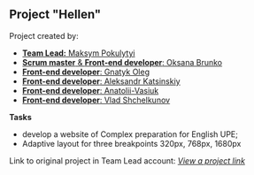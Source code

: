 ## Project "Hellen"

Project created by:

- [**Team Lead:** Maksym Pokulytyi](https://github.com/Maxwelllife)
- [**Scrum master** & **Front-end developer**: Oksana Brunko](https://github.com/SXuha)
- [**Front-end developer**: Gnatyk Oleg](https://github.com/GnatykOleg)
- [**Front-end developer**: Aleksandr Katsinskiy](https://github.com/Katsinskiy)
- [**Front-end developer**: Anatolii-Vasiuk](https://github.com/Anatolii-Vasiuk)
- [**Front-end developer**: Vlad Shchelkunov](https://github.com/Specter-ode)

**Tasks**

- develop a website of Complex preparation for English UPE;
- Adaptive layout for three breakpoints 320px, 768px, 1680px

Link to original project in Team Lead account:
[_View a project link_](https://github.com/Maxwelllife/team-project-HellEN)
